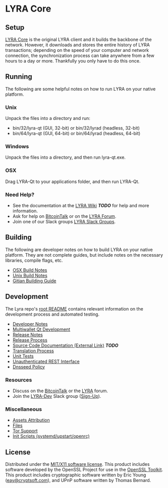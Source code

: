 LYRA Core
=====================

Setup
---------------------
[LYRA Core](http://lyra.org/wallet) is the original LYRA client and it builds the backbone of the network. However, it downloads and stores the entire history of LYRA transactions; depending on the speed of your computer and network connection, the synchronization process can take anywhere from a few hours to a day or more. Thankfully you only have to do this once.

Running
---------------------
The following are some helpful notes on how to run LYRA on your native platform.

### Unix

Unpack the files into a directory and run:

- bin/32/lyra-qt (GUI, 32-bit) or bin/32/lyrad (headless, 32-bit)
- bin/64/lyra-qt (GUI, 64-bit) or bin/64/lyrad (headless, 64-bit)

### Windows

Unpack the files into a directory, and then run lyra-qt.exe.

### OSX

Drag LYRA-Qt to your applications folder, and then run LYRA-Qt.

### Need Help?

* See the documentation at the [LYRA Wiki](https://en.bitcoin.it/wiki/Main_Page) ***TODO***
for help and more information.
* Ask for help on [BitcoinTalk](https://bitcointalk.org/index.php?topic=1262920.0) or on the [LYRA Forum](http://forum.lyra.org/).
* Join one of our Slack groups [LYRA Slack Groups](https://lyra.org/slack-logins/).

Building
---------------------
The following are developer notes on how to build LYRA on your native platform. They are not complete guides, but include notes on the necessary libraries, compile flags, etc.

- [OSX Build Notes](build-osx.md)
- [Unix Build Notes](build-unix.md)
- [Gitian Building Guide](gitian-building.md)

Development
---------------------
The Lyra repo's [root README](https://github.com/LYRA-Project/LYRA/blob/master/README.md) contains relevant information on the development process and automated testing.

- [Developer Notes](developer-notes.md)
- [Multiwallet Qt Development](multiwallet-qt.md)
- [Release Notes](release-notes.md)
- [Release Process](release-process.md)
- [Source Code Documentation (External Link)](https://dev.visucore.com/bitcoin/doxygen/) ***TODO***
- [Translation Process](translation_process.md)
- [Unit Tests](unit-tests.md)
- [Unauthenticated REST Interface](REST-interface.md)
- [Dnsseed Policy](dnsseed-policy.md)

### Resources

* Discuss on the [BitcoinTalk](https://bitcointalk.org/index.php?topic=1262920.0) or the [LYRA](http://forum.lyra.org/) forum.
* Join the [LYRA-Dev](https://lyra-dev.slack.com/) Slack group ([Sign-Up](https://lyra-dev.herokuapp.com/)).

### Miscellaneous
- [Assets Attribution](assets-attribution.md)
- [Files](files.md)
- [Tor Support](tor.md)
- [Init Scripts (systemd/upstart/openrc)](init.md)

License
---------------------
Distributed under the [MIT/X11 software license](http://www.opensource.org/licenses/mit-license.php).
This product includes software developed by the OpenSSL Project for use in the [OpenSSL Toolkit](https://www.openssl.org/). This product includes
cryptographic software written by Eric Young ([eay@cryptsoft.com](mailto:eay@cryptsoft.com)), and UPnP software written by Thomas Bernard.
